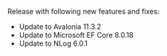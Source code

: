 Release with following new features and fixes:
- Update to Avalonia 11.3.2
- Update to Microsoft EF Core 8.0.18
- Update to NLog 6.0.1
